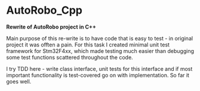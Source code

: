 # AutoRobo_Cpp
__Rewrite of AutoRobo project in C++__

Main purpose of this re-write is to have code that is easy to test - in original project it was offten a pain. For this task I created minimal unit test framework for Stm32F4xx, which made testing much easier than debugging some test functions scattered throughout the code.

I try TDD here - write class interface, unit tests for this interface and if most important functionality is test-covered go on with implementation. So far it goes well.
